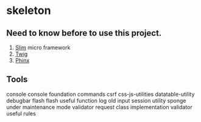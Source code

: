 # skeleton

## Need to know before to use this project.

1. [Slim](http://www.slimframework.com/docs/) micro framework
2. [Twig](https://twig.symfony.com/)
3. [Phinx](https://phinx.org/)

## Tools

console
console foundation commands
csrf
css-js-utilities
datatable-utility
debugbar
flash
flash useful function
log
old input
session utility
sponge
under maintenance mode
validator request class implementation
validator useful rules

